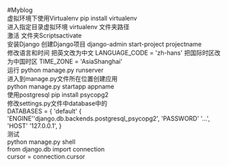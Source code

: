 #Myblog<br>
虚拟环境下使用Virtualenv    pip install virtualenv  
进入指定目录虚拟环境 virtualenv 文件夹路径<br>
激活 文件夹Scriptsactivate<br>
安装Django
创建Django项目  django-admin start-project projectname<br>
修改语言和时间
把英文改为中文
LANGUAGE_CODE = 'zh-hans'
把国际时区改为中国时区
TIME_ZONE = 'AsiaShanghai'<br>
运行 python manage.py runserver<br>
进入到manage.py文件所在位置创建应用<br>
python manage.py startapp appname<br>
使用postgresql
pip install psycopg2<br>
修改settings.py文件中database中的<br>
DATABASES = {
    'default' {
        'ENGINE''django.db.backends.postgresql_psycopg2',
        'PASSWORD' '...',
       'HOST' '127.0.0.1',
    }
<br>
测试
<br>
python manage.py shell<br>
 from  django.db import connection<br>
 cursor = connection.cursor

